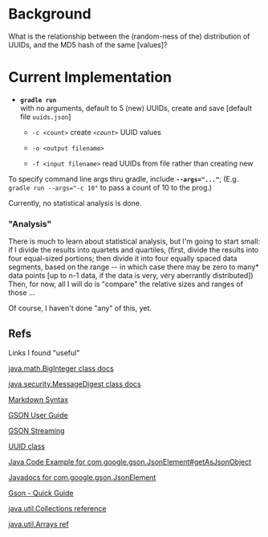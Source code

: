 # Background
What is the relationship between the (random-ness of the) distribution of UUIDs,
and the MD5 hash of the same [values]?

# Current Implementation

* **`gradle run`** <br>with no arguments, default to 5 (new) UUIDs, create and save [default file `uuids.json`]

    * `-c <count>`
        create _`<count>`_ UUID values
    * `-o <output filename>`

    * `-f <input filename>`
        read UUIDs from file rather than creating new

To specify command line args thru gradle, include **`--args="..."`**;
(E.g. `gradle run --args="-c 10"` to pass a count of 10 to the prog.)

Currently, no statistical analysis is done.


### "Analysis"

There is much to learn about statistical analysis, but I'm going to start small:
if I divide the results into quartets and quartiles,
(first, divide the results into four equal-sized portions; then divide it into
  four equally spaced data segments, based on the range -- in which case
  there may be zero to many* data points [up to n-1 data, if the data is very, very aberrantly distributed])
Then, for now, all I will do is "compare" the relative sizes and ranges of those ...

Of course, I haven't done "any" of this, yet.


## Refs

Links I found "useful"

[java.math.BigInteger class docs](https://docs.oracle.com/javase/7/docs/api/java/math/BigInteger.html)

[java.security.MessageDigest class docs](https://docs.oracle.com/javase/8/docs/api/java/security/MessageDigest.html)

[Markdown Syntax](https://daringfireball.net/projects/markdown/syntax)

[GSON User Guide](https://github.com/google/gson/blob/master/UserGuide.md#gson-user-guide)

[GSON Streaming](https://sites.google.com/site/gson/streaming)

[UUID class](https://docs.oracle.com/javase/7/docs/api/java/util/UUID.html)

[Java Code Example for com.google.gson.JsonElement#getAsJsonObject](https://www.programcreek.com/java-api-examples/?class=com.google.gson.JsonElement&method=getAsJsonObject)

[Javadocs for com.google.gson.JsonElement](https://javadoc.io/static/com.google.code.gson/gson/2.8.5/index.html?com/google/gson/JsonElement.html)

[Gson - Quick Guide](https://howtodoinjava.com/gson/google-gson-tutorial/)

[java.util.Collections reference](https://docs.oracle.com/javase/7/docs/api/java/util/Collections.html)

[java.util.Arrays ref](https://docs.oracle.com/javase/7/docs/api/java/util/Arrays.html)
